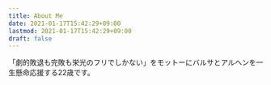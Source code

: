 ```yaml
---
title: About Me
date: 2021-01-17T15:42:29+09:00
lastmod: 2021-01-17T15:42:29+09:00
draft: false
---
```


「劇的敗退も完敗も栄光のフリでしかない」をモットーにバルサとアルヘンを一生懸命応援する22歳です。






